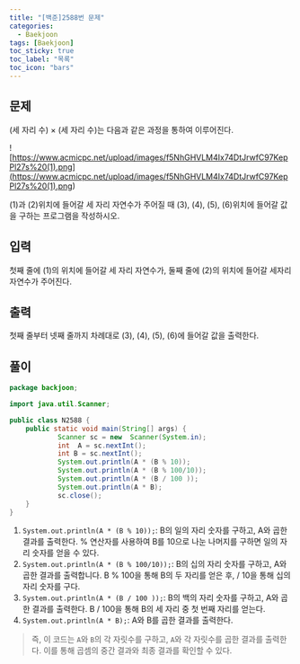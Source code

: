 ```yaml
---
title: "[백준]2588번 문제"
categories:
  - Baekjoon
tags: [Baekjoon]
toc_sticky: true
toc_label: "목록"
toc_icon: "bars"
---
```


## 문제

(세 자리 수) × (세 자리 수)는 다음과 같은 과정을 통하여 이루어진다.

![https://www.acmicpc.net/upload/images/f5NhGHVLM4Ix74DtJrwfC97KepPl27s%20(1).png](<https://www.acmicpc.net/upload/images/f5NhGHVLM4Ix74DtJrwfC97KepPl27s%20(1).png>)

(1)과 (2)위치에 들어갈 세 자리 자연수가 주어질 때 (3), (4), (5), (6)위치에 들어갈 값을 구하는 프로그램을 작성하시오.

## 입력

첫째 줄에 (1)의 위치에 들어갈 세 자리 자연수가, 둘째 줄에 (2)의 위치에 들어갈 세자리 자연수가 주어진다.

## 출력

첫째 줄부터 넷째 줄까지 차례대로 (3), (4), (5), (6)에 들어갈 값을 출력한다.

## 풀이

```java
package backjoon;

import java.util.Scanner;

public class N2588 {
	public static void main(String[] args) {
			Scanner sc = new  Scanner(System.in);
			int  A = sc.nextInt();
			int B = sc.nextInt();
			System.out.println(A * (B % 10));
			System.out.println(A * (B % 100/10));
			System.out.println(A * (B / 100 ));
			System.out.println(A * B);
			sc.close();
	}
}
```

1. `System.out.println(A * (B % 10));`: B의 일의 자리 숫자를 구하고, A와 곱한 결과를 출력한다. % 연산자를 사용하여 B를 10으로 나눈 나머지를 구하면 일의 자리 숫자를 얻을 수 있다.
2. `System.out.println(A * (B % 100/10));`: B의 십의 자리 숫자를 구하고, A와 곱한 결과를 출력합니다. B % 100을 통해 B의 두 자리를 얻은 후, / 10을 통해 십의 자리 숫자를 구다.
3. `System.out.println(A * (B / 100 ));`: B의 백의 자리 숫자를 구하고, A와 곱한 결과를 출력한다. B / 100을 통해 B의 세 자리 중 첫 번째 자리를 얻는다.
4. `System.out.println(A * B);`: A와 B를 곱한 결과를 출력한다.

> 즉, 이 코드는 `A`와 `B`의 각 자릿수를 구하고, `A`와 각 자릿수를 곱한 결과를 출력한다.
> 이를 통해 곱셈의 중간 결과와 최종 결과를 확인할 수 있다.
